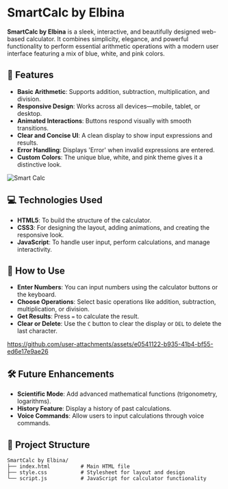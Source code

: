 # SmartCalc by Elbina

**SmartCalc by Elbina** is a sleek, interactive, and beautifully designed web-based calculator. It combines simplicity, elegance, and powerful functionality to perform essential arithmetic operations with a modern user interface featuring a mix of blue, white, and pink colors.

## 🌟 Features

- **Basic Arithmetic**: Supports addition, subtraction, multiplication, and division.
- **Responsive Design**: Works across all devices—mobile, tablet, or desktop.
- **Animated Interactions**: Buttons respond visually with smooth transitions.
- **Clear and Concise UI**: A clean display to show input expressions and results.
- **Error Handling**: Displays 'Error' when invalid expressions are entered.
- **Custom Colors**: The unique blue, white, and pink theme gives it a distinctive look.


![Smart Calc](https://github.com/user-attachments/assets/60e37171-d567-47a8-8847-9a8409aa7da7)

## 💻 Technologies Used

- **HTML5**: To build the structure of the calculator.
- **CSS3**: For designing the layout, adding animations, and creating the responsive look.
- **JavaScript**: To handle user input, perform calculations, and manage interactivity.

## 📖 How to Use

- **Enter Numbers**: You can input numbers using the calculator buttons or the keyboard.
- **Choose Operations**: Select basic operations like addition, subtraction, multiplication, or division.
- **Get Results**: Press `=` to calculate the result.
- **Clear or Delete**: Use the `C` button to clear the display or `DEL` to delete the last character.





https://github.com/user-attachments/assets/e0541122-b935-41b4-bf55-ed6e17e9ae26

## 🛠️ Future Enhancements

- **Scientific Mode**: Add advanced mathematical functions (trigonometry, logarithms).
- **History Feature**: Display a history of past calculations.
- **Voice Commands**: Allow users to input calculations through voice commands.

## 📂 Project Structure

```plaintext
SmartCalc by Elbina/
├── index.html          # Main HTML file
├── style.css           # Stylesheet for layout and design
└── script.js           # JavaScript for calculator functionality

